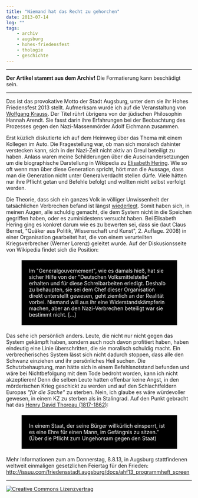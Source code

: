 ```yaml
---
title: "Niemand hat das Recht zu gehorchen"
date: 2013-07-14
log: ""
tags: 
    - archiv
    - augsburg
    - hohes-friedensfest
    - thologie
    - geschichte
---
```

<hr><b>Der Artikel stammt aus dem Archiv!</b> Die Formatierung kann beschädigt sein.<hr>

Das ist das provokative Motto der Stadt Augsburg, unter dem sie ihr Hohes Friedensfest 2013 stellt. Aufmerksam wurde ich auf die Veranstaltung von <a href="http://www.wolfgangsnotizen.de/?p=1183">Wolfgang Krauss</a>. Der Titel rührt übrigens von der jüdischen Philosophin Hannah Arendt. Sie fasst darin ihre Erfahrungen bei der Beobachtung des Prozesses gegen den Nazi-Massenmörder Adolf Eichmann zusammen.

Erst küzlich diskutierte ich auf dem Heimweg über das Thema mit einem Kollegen im Auto. Die Fragestellung war, ob man sich moralsch dahinter verstecken kann, sich in der Nazi-Zeit nicht aktiv an Greul beteiligt zu haben. Anlass waren meine Schilderungen über die Auseinandersetzungen um die biographische Darstellung in Wikipedia zu <a href="http://de.wikipedia.org/wiki/Elisabeth_Hering">Elisabeth Hering</a>. Wie so oft wenn man über diese Generation spricht, hört man die Aussage, dass man die Generation nicht unter Generalverdacht stellen dürfe. Viele hätten nur ihre Pflicht getan und Befehle befolgt und wollten nicht selbst verfolgt werden.
<!--break-->
Die Theorie, dass sich ein ganzes Volk in völliger Unwissenheit der tatsächlichen Verbrechen befand ist längst <a href="http://de.wikipedia.org/w/index.php?title=Holocaustkenntnis_von_Zeitzeugen&oldid=119432492#Kenntnis_von_systematischer_Vergasung">wiederlegt</a>. Somit haben sich, in meinen Augen, alle schuldig gemacht, die dem System nicht in die Speichen gegriffen haben, oder es zuminidestens versucht haben. Bei Elisabeth Hering ging es konkret darum wie es zu bewerten sei, dass sie (laut Claus Bernet, "Quäker aus Politik, Wissenschaft und Kunst", 2. Auflage. 2008) in einer Organisation gearbeitet hat, die von einem verurteilten Kriegsverbrecher (Werner Lorenz) geleitet wurde. Auf der Diskusionsseite von Wikipedia findet sich die Position:

<blockquote style="margin: 20px 40px 20px 40px; padding: 20px; background-color: #000; color: white;">
Im "Generalgouvernement", wie es damals hieß, hat sie sicher Hilfe von der "Deutschen Volksmittelstelle" erhalten und für diese Schreibarbeiten erledigt. Deshalb zu behaupten, sie sei dem Chef dieser Organisation direkt unterstellt gewesen, geht ziemlich an der Realität vorbei. Niemand will aus ihr eine Widerstandskämpferin machen, aber an den Nazi-Verbrechen beteiligt war sie bestimmt nicht. [...]
</blockquote>

Das sehe ich persönlich anders. Leute, die nicht nur nicht gegen das System gekämpft haben, sondern auch noch davon profitiert haben, haben eindeutig eine Linie überschritten, die sie moralisch schuldig macht. Ein verbrecherisches System lässt sich nicht dadurch stoppen, dass alle den Schwanz einziehen und ihr persönliches Heil suchen. Die Schutzbehauptung, man hätte sich in einem Befehlsnotstand befunden und wäre bei Nichtbefolgung mit dem Tode bedroht worden, kann ich nicht akzeptieren! Denn die selben Leute hatten offenbar keine Angst, in den mörderischen Krieg geschickt zu werden und auf den Schlachtfeldern Europas <i>"für die Sache"</i> zu sterben. Nein, ich glaube es wäre würdevoller gewesen, in einem KZ zu sterben als in Stalingrad. Auf den Punkt gebracht hat das <a href="http://en.wikipedia.org/wiki/Henry_David_Thoreau">Henry David Thoreau (1817-1862)</a>:

<blockquote style="margin: 20px 40px 20px 40px; padding: 20px; background-color: #000; color: white;">
In einem Staat, der seine Bürger willkürlich einsperrt, ist es eine Ehre für einen Mann, im Gefängnis zu sitzen."</i> (Über die Pflicht zum Ungehorsam gegen den Staat)
</blockquote>


Mehr Informationen zum am Donnerstag, 8.8.13, in Augsburg stattfindenen weltweit einmaligen gesetzlichen Feiertag für den Frieden:
http://issuu.com/friedensstadt.augsburg/docs/ahf13_programmheft_screen


<hr>
<a rel="license" href="http://creativecommons.org/licenses/by-sa/3.0/"><img alt="Creative Commons Lizenzvertrag" style="border-width:0" src="http://i.creativecommons.org/l/by-sa/3.0/88x31.png" /></a>
